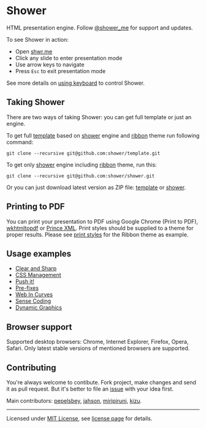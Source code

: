 # Shower

HTML presentation engine. Follow [@shower_me](http://twitter.com/shower_me/) for support and updates.

To see Shower in action:

- Open [shwr.me](http://shwr.me/)
- Click any slide to enter presentation mode
- Use arrow keys to navigate
- Press `Esc` to exit presentation mode

See more details on [using keyboard](shower/wiki/Shortcuts) to control Shower.

## Taking Shower

There are two ways of taking Shower: you can get full template or just an engine.

To get full [template](https://github.com/shower/template) based on [shower](https://github.com/shower/shower) engine and [ribbon](https://github.com/shower/ribbon) theme run following command:

```
git clone --recursive git@github.com:shower/template.git
```

To get only [shower](https://github.com/shower/shower) engine including [ribbon](https://github.com/shower/ribbon) theme, run this:

```
git clone --recursive git@github.com:shower/shower.git
```

Or you can just download latest version as ZIP file: [template](https://github.com/downloads/shower/template/template.zip) or [shower](https://github.com/downloads/shower/shower/shower.zip).

## Printing to PDF

You can print your presentation to PDF using Google Chrome (Print to PDF), [wkhtmltopdf](http://code.google.com/p/wkhtmltopdf) or [Prince XML](http://princexml.com). Print styles should be supplied to a theme for proper results. Please see [print styles](https://github.com/shower/ribbon/blob/master/styles/print.scss) for the Ribbon theme as example.

## Usage examples

- [Clear and Sharp](http://pepelsbey.net/pres/clear-and-sharp/)
- [CSS Management](http://pepelsbey.net/pres/css-management/)
- [Push it!](http://pepelsbey.net/pres/push-it/)
- [Pre-fixes](http://pepelsbey.net/pres/pre-fixes/)
- [Web In Curves](http://pepelsbey.net/pres/web-in-curves/)
- [Sense Coding](http://pepelsbey.net/pres/sense-coding/)
- [Dynamic Graphics](http://pepelsbey.net/pres/dynamic-graphics/)

## Browser support

Supported desktop browsers: Chrome, Internet Explorer, Firefox, Opera, Safari. Only latest stable versions of mentioned browsers are supported.

## Contributing

You're always welcome to contibute. Fork project, make changes and send it as pull request. But it's better to file an [issue](http://github.com/shower/shower/issues) with your idea first.

Main contributors: [pepelsbey](http://github.com/pepelsbey), [jahson](http://github.com/jahson), [miripiruni](http://github.com/miripiruni), [kizu](http://github.com/kizu).

---

Licensed under [MIT License](http://en.wikipedia.org/wiki/MIT_License), see [license page](shower/wiki/MIT-License) for details.